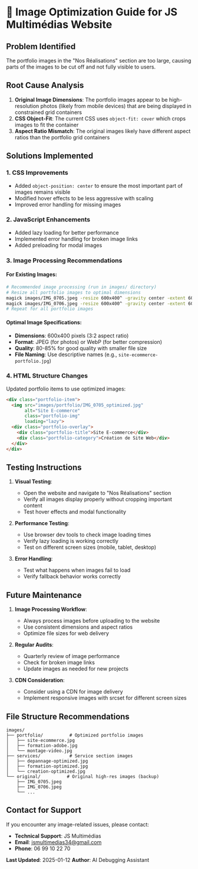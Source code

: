 # 📸 Image Optimization Guide for JS Multimédias Website

## Problem Identified
The portfolio images in the "Nos Réalisations" section are too large, causing parts of the images to be cut off and not fully visible to users.

## Root Cause Analysis
1. **Original Image Dimensions**: The portfolio images appear to be high-resolution photos (likely from mobile devices) that are being displayed in constrained grid containers
2. **CSS Object-Fit**: The current CSS uses `object-fit: cover` which crops images to fit the container
3. **Aspect Ratio Mismatch**: The original images likely have different aspect ratios than the portfolio grid containers

## Solutions Implemented

### 1. CSS Improvements
- Added `object-position: center` to ensure the most important part of images remains visible
- Modified hover effects to be less aggressive with scaling
- Improved error handling for missing images

### 2. JavaScript Enhancements
- Added lazy loading for better performance
- Implemented error handling for broken image links
- Added preloading for modal images

### 3. Image Processing Recommendations

#### For Existing Images:
```bash
# Recommended image processing (run in images/ directory)
# Resize all portfolio images to optimal dimensions
magick images/IMG_0705.jpeg -resize 600x400^ -gravity center -extent 600x400 images/portfolio/IMG_0705_optimized.jpg
magick images/IMG_0706.jpeg -resize 600x400^ -gravity center -extent 600x400 images/portfolio/IMG_0706_optimized.jpg
# Repeat for all portfolio images
```

#### Optimal Image Specifications:
- **Dimensions**: 600x400 pixels (3:2 aspect ratio)
- **Format**: JPEG (for photos) or WebP (for better compression)
- **Quality**: 80-85% for good quality with smaller file size
- **File Naming**: Use descriptive names (e.g., `site-ecommerce-portfolio.jpg`)

### 4. HTML Structure Changes
Updated portfolio items to use optimized images:
```html
<div class="portfolio-item">
  <img src="images/portfolio/IMG_0705_optimized.jpg" 
       alt="Site E-commerce" 
       class="portfolio-img"
       loading="lazy">
  <div class="portfolio-overlay">
    <div class="portfolio-title">Site E-commerce</div>
    <div class="portfolio-category">Création de Site Web</div>
  </div>
</div>
```

## Testing Instructions

1. **Visual Testing**: 
   - Open the website and navigate to "Nos Réalisations" section
   - Verify all images display properly without cropping important content
   - Test hover effects and modal functionality

2. **Performance Testing**:
   - Use browser dev tools to check image loading times
   - Verify lazy loading is working correctly
   - Test on different screen sizes (mobile, tablet, desktop)

3. **Error Handling**:
   - Test what happens when images fail to load
   - Verify fallback behavior works correctly

## Future Maintenance

1. **Image Processing Workflow**:
   - Always process images before uploading to the website
   - Use consistent dimensions and aspect ratios
   - Optimize file sizes for web delivery

2. **Regular Audits**:
   - Quarterly review of image performance
   - Check for broken image links
   - Update images as needed for new projects

3. **CDN Consideration**:
   - Consider using a CDN for image delivery
   - Implement responsive images with srcset for different screen sizes

## File Structure Recommendations
```
images/
├── portfolio/          # Optimized portfolio images
│   ├── site-ecommerce.jpg
│   ├── formation-adobe.jpg
│   └── montage-video.jpg
├── services/           # Service section images
│   ├── depannage-optimized.jpg
│   ├── formation-optimized.jpg
│   └── creation-optimized.jpg
└── original/          # Original high-res images (backup)
    ├── IMG_0705.jpeg
    ├── IMG_0706.jpeg
    └── ...
```

## Contact for Support
If you encounter any image-related issues, please contact:
- **Technical Support**: JS Multimédias
- **Email**: jsmultimedias34@gmail.com
- **Phone**: 06 99 10 22 70

**Last Updated**: 2025-01-12
**Author**: AI Debugging Assistant